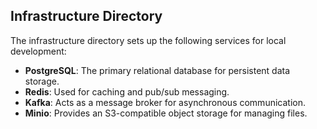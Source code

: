## Infrastructure Directory

The infrastructure directory sets up the following services for local development:

- **PostgreSQL**: The primary relational database for persistent data storage.
- **Redis**: Used for caching and pub/sub messaging.
- **Kafka**: Acts as a message broker for asynchronous communication.
- **Minio**: Provides an S3-compatible object storage for managing files.